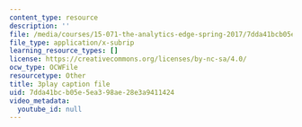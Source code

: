 ```yaml
---
content_type: resource
description: ''
file: /media/courses/15-071-the-analytics-edge-spring-2017/7dda41bcb05e5ea398ae28e3a9411424_gE1wRDQMR8E.vtt
file_type: application/x-subrip
learning_resource_types: []
license: https://creativecommons.org/licenses/by-nc-sa/4.0/
ocw_type: OCWFile
resourcetype: Other
title: 3play caption file
uid: 7dda41bc-b05e-5ea3-98ae-28e3a9411424
video_metadata:
  youtube_id: null
---
```

